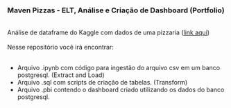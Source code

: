 ### Maven Pizzas - ELT, Análise e Criação de Dashboard (Portfolio)
<br/>
Análise de dataframe do Kaggle com dados de uma pizzaria (<a href="https://www.kaggle.com/datasets/shilongzhuang/pizza-sales?resource=download">link aqui<a/>) <br/><br/>
Nesse repositório você irá encontrar:<br/><br/>

- Arquivo .ipynb com código para ingestão do arquivo csv em um banco postgresql. (Extract and Load)
- Arquivo .sql com scripts de criação de tabelas. (Transform)
- Arquivo .pbi contendo o dashboard criado utilizando os dados do banco postgresql. 
